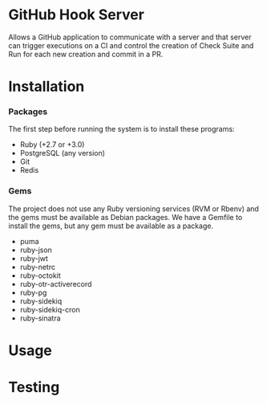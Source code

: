 # GitHub Hook Server
Allows a GitHub application to communicate with a server and 
that server can trigger executions on a CI and control the 
creation of Check Suite and Run for each new creation and 
commit in a PR.

# Installation

### Packages
The first step before running the system is to install these programs:

- Ruby (+2.7 or +3.0)
- PostgreSQL (any version)
- Git
- Redis

### Gems
The project does not use any Ruby versioning services (RVM or Rbenv) and 
the gems must be available as Debian packages.
We have a Gemfile to install the gems, but any gem must be available as a package.

- puma
- ruby-json
- ruby-jwt
- ruby-netrc
- ruby-octokit
- ruby-otr-activerecord
- ruby-pg
- ruby-sidekiq
- ruby-sidekiq-cron
- ruby-sinatra

# Usage

# Testing
